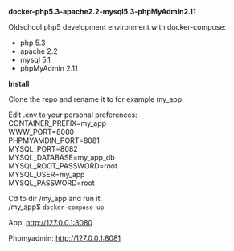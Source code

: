 **docker-php5.3-apache2.2-mysql5.3-phpMyAdmin2.11**

Oldschool php5 development environment with docker-compose:
- php 5.3
- apache 2.2
- mysql 5.1
- phpMyAdmin 2.11

**Install**

Clone the repo and rename it to for example my_app.

Edit .env to your personal preferences: \
CONTAINER_PREFIX=my_app \
WWW_PORT=8080 \
PHPMYAMDIN_PORT=8081 \
MYSQL_PORT=8082 \
MYSQL_DATABASE=my_app_db \
MYSQL_ROOT_PASSWORD=root \
MYSQL_USER=my_app \
MYSQL_PASSWORD=root

Cd to dir /my_app and run it: \
/my_app$ `docker-compose up`

App: http://127.0.0.1:8080 

Phpmyadmin: http://127.0.0.1:8081


